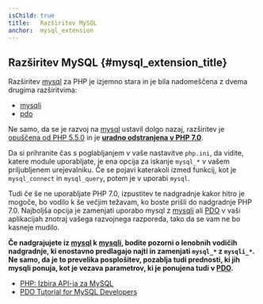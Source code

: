 ```yaml
---
isChild: true
title:   Razširitev MySQL
anchor:  mysql_extension
---
```


## Razširitev MySQL {#mysql_extension_title}

Razširitev [mysql] za PHP je izjemno stara in je bila nadomeščena z dvema drugima razširitvima:

- [mysqli]
- [pdo]

Ne samo, da se je razvoj na [mysql] ustavil dolgo nazaj, razširitev je [opuščena od PHP 5.5.0][mysql_deprecated]
in je **[uradno odstranjena v PHP 7.0][mysql_removed]**.

Da si prihranite čas s poglabljanjem v vaše nastavitve `php.ini`, da vidite, katere module uporabljate, je ena opcija za iskanje `mysql_*`
v vašem priljubljenem urejevalniku. Če se pojavi katerakoli izmed funkcij, kot je `mysql_connect` in `mysql_query`, potem je
v uporabi `mysql`.

Tudi če še ne uporabljate PHP 7.0, izpustitev te nadgradnje kakor hitro je mogoče, bo vodilo k še večjim
težavam, ko boste prišli do nadgradnje PHP 7.0. Najboljša opcija je zamenjati uporabo mysql z [mysqli] ali [PDO] v
vaši aplikacijah znotraj vašega razvojnega razporeda, tako da se vam ne bo kasneje mudilo.

**Če nadgrajujete iz [mysql] k [mysqli], bodite pozorni o lenobnih vodičih nadgradnje, ki enostavno predlagajo najti in zamenjati `mysql_*` z `mysqli_*`. Ne samo, da je to prevelika posplošitev, pozablja tudi prednosti, ki jih mysqli ponuja, kot je vezava parametrov, ki je ponujena tudi v [PDO][pdo].**

* [PHP: Izbira API-ja za MySQL][mysql_api]
* [PDO Tutorial for MySQL Developers][pdo4mysql_devs]


[mysql]: http://php.net/mysql
[mysql_deprecated]: http://php.net/migration55.deprecated
[mysql_removed]: http://php.net/manual/en/migration70.removed-exts-sapis.php
[mysqli]: http://php.net/mysqli
[PDO]: http://php.net/pdo
[mysql_api]: http://php.net/mysqlinfo.api.choosing
[pdo4mysql_devs]: http://wiki.hashphp.org/PDO_Tutorial_for_MySQL_Developers
